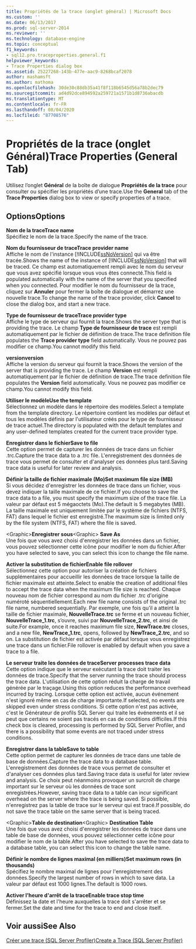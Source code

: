 ```yaml
---
title: Propriétés de la trace (onglet général) | Microsoft Docs
ms.custom: ''
ms.date: 06/13/2017
ms.prod: sql-server-2014
ms.reviewer: ''
ms.technology: database-engine
ms.topic: conceptual
f1_keywords:
- sql12.pro.traceproperties.general.f1
helpviewer_keywords:
- Trace Properties dialog box
ms.assetid: 25227268-143b-477e-aac9-8268bcaf2078
author: mashamsft
ms.author: mathoma
ms.openlocfilehash: 30de30c88db35a41f8f118b6545d56a78b2dec79
ms.sourcegitcommit: ad4d92dce894592a259721a1571b1d8736abacdb
ms.translationtype: MT
ms.contentlocale: fr-FR
ms.lasthandoff: 08/04/2020
ms.locfileid: "87708576"
---
```

# <a name="trace-properties-general-tab"></a><span data-ttu-id="7f49c-102">Propriétés de la trace (onglet Général)</span><span class="sxs-lookup"><span data-stu-id="7f49c-102">Trace Properties (General Tab)</span></span>
  <span data-ttu-id="7f49c-103">Utilisez l’onglet **Général** de la boîte de dialogue **Propriétés de la trace** pour consulter ou spécifier les propriétés d’une trace.</span><span class="sxs-lookup"><span data-stu-id="7f49c-103">Use the **General** tab of the **Trace Properties** dialog box to view or specify properties of a trace.</span></span>  
  
## <a name="options"></a><span data-ttu-id="7f49c-104">Options</span><span class="sxs-lookup"><span data-stu-id="7f49c-104">Options</span></span>  
 <span data-ttu-id="7f49c-105">**Nom de la trace**</span><span class="sxs-lookup"><span data-stu-id="7f49c-105">**Trace name**</span></span>  
 <span data-ttu-id="7f49c-106">Spécifiez le nom de la trace.</span><span class="sxs-lookup"><span data-stu-id="7f49c-106">Specify the name of the trace.</span></span>  
  
 <span data-ttu-id="7f49c-107">**Nom du fournisseur de trace**</span><span class="sxs-lookup"><span data-stu-id="7f49c-107">**Trace provider name**</span></span>  
 <span data-ttu-id="7f49c-108">Affiche le nom de l'instance [!INCLUDE[ssNoVersion](../includes/ssnoversion-md.md)] qui va être tracée.</span><span class="sxs-lookup"><span data-stu-id="7f49c-108">Shows the name of the instance of [!INCLUDE[ssNoVersion](../includes/ssnoversion-md.md)] that will be traced.</span></span> <span data-ttu-id="7f49c-109">Ce champ est automatiquement rempli avec le nom du serveur que vous avez spécifié lorsque vous vous êtes connecté.</span><span class="sxs-lookup"><span data-stu-id="7f49c-109">This field is populated automatically with the name of the server that you specified when you connected.</span></span> <span data-ttu-id="7f49c-110">Pour modifier le nom du fournisseur de la trace, cliquez sur **Annuler** pour fermer la boîte de dialogue et démarrez une nouvelle trace.</span><span class="sxs-lookup"><span data-stu-id="7f49c-110">To change the name of the trace provider, click **Cancel** to close the dialog box, and start a new trace.</span></span>  
  
 <span data-ttu-id="7f49c-111">**Type de fournisseur de trace**</span><span class="sxs-lookup"><span data-stu-id="7f49c-111">**Trace provider type**</span></span>  
 <span data-ttu-id="7f49c-112">Affiche le type de serveur qui fournit la trace.</span><span class="sxs-lookup"><span data-stu-id="7f49c-112">Shows the server type that is providing the trace.</span></span> <span data-ttu-id="7f49c-113">Le champ **Type de fournisseur de trace** est rempli automatiquement par le fichier de définition de trace.</span><span class="sxs-lookup"><span data-stu-id="7f49c-113">The trace definition file populates the **Trace provider type** field automatically.</span></span> <span data-ttu-id="7f49c-114">Vous ne pouvez pas modifier ce champ.</span><span class="sxs-lookup"><span data-stu-id="7f49c-114">You cannot modify this field.</span></span>  
  
 <span data-ttu-id="7f49c-115">**version**</span><span class="sxs-lookup"><span data-stu-id="7f49c-115">**version**</span></span>  
 <span data-ttu-id="7f49c-116">Affiche la version du serveur qui fournit la trace.</span><span class="sxs-lookup"><span data-stu-id="7f49c-116">Shows the version of the server that is providing the trace.</span></span> <span data-ttu-id="7f49c-117">Le champ **Version** est rempli automatiquement par le fichier de définition de trace.</span><span class="sxs-lookup"><span data-stu-id="7f49c-117">The trace definition file populates the **Version** field automatically.</span></span> <span data-ttu-id="7f49c-118">Vous ne pouvez pas modifier ce champ.</span><span class="sxs-lookup"><span data-stu-id="7f49c-118">You cannot modify this field.</span></span>  
  
 <span data-ttu-id="7f49c-119">**Utiliser le modèle**</span><span class="sxs-lookup"><span data-stu-id="7f49c-119">**Use the template**</span></span>  
 <span data-ttu-id="7f49c-120">Sélectionnez un modèle dans le répertoire des modèles.</span><span class="sxs-lookup"><span data-stu-id="7f49c-120">Select a template from the template directory.</span></span> <span data-ttu-id="7f49c-121">Le répertoire contient les modèles par défaut et tous les modèles définis par l'utilisateur créés pour le type de fournisseur de trace actuel.</span><span class="sxs-lookup"><span data-stu-id="7f49c-121">The directory is populated with the default templates and any user-defined templates created for the current trace provider type.</span></span>  
  
 <span data-ttu-id="7f49c-122">**Enregistrer dans le fichier**</span><span class="sxs-lookup"><span data-stu-id="7f49c-122">**Save to file**</span></span>  
 <span data-ttu-id="7f49c-123">Cette option permet de capturer les données de trace dans un fichier .trc.</span><span class="sxs-lookup"><span data-stu-id="7f49c-123">Capture the trace data to a .trc file.</span></span> <span data-ttu-id="7f49c-124">L'enregistrement des données de trace vous permet de consulter et d'analyser ces données plus tard.</span><span class="sxs-lookup"><span data-stu-id="7f49c-124">Saving trace data is useful for later review and analysis.</span></span>  
  
 <span data-ttu-id="7f49c-125">**Définir la taille de fichier maximale (Mo)**</span><span class="sxs-lookup"><span data-stu-id="7f49c-125">**Set maximum file size (MB)**</span></span>  
 <span data-ttu-id="7f49c-126">Si vous décidez d'enregistrer les données de trace dans un fichier, vous devez indiquer la taille maximale de ce fichier.</span><span class="sxs-lookup"><span data-stu-id="7f49c-126">If you choose to save the trace data to a file, you must specify the maximum size of the trace file.</span></span> <span data-ttu-id="7f49c-127">La valeur par défaut est 5 mégaoctets (Mo).</span><span class="sxs-lookup"><span data-stu-id="7f49c-127">The default is 5 megabytes (MB).</span></span> <span data-ttu-id="7f49c-128">La taille maximale est uniquement limitée par le système de fichiers (NTFS, FAT) dans lequel le fichier est enregistré.</span><span class="sxs-lookup"><span data-stu-id="7f49c-128">The maximum size is limited only by the file system (NTFS, FAT) where the file is saved.</span></span>  
  
 <span data-ttu-id="7f49c-129">\<Graphic>**Enregistrer sous**</span><span class="sxs-lookup"><span data-stu-id="7f49c-129">\<Graphic> **Save As**</span></span>  
 <span data-ttu-id="7f49c-130">Une fois que vous avez choisi d'enregistrer les données dans un fichier, vous pouvez sélectionner cette icône pour modifier le nom du fichier.</span><span class="sxs-lookup"><span data-stu-id="7f49c-130">After you have selected to save, you can select this icon to change the file name.</span></span>  
  
 <span data-ttu-id="7f49c-131">**Activer la substitution de fichier**</span><span class="sxs-lookup"><span data-stu-id="7f49c-131">**Enable file rollover**</span></span>  
 <span data-ttu-id="7f49c-132">Sélectionnez cette option pour autoriser la création de fichiers supplémentaires pour accueillir les données de trace lorsque la taille de fichier maximale est atteinte.</span><span class="sxs-lookup"><span data-stu-id="7f49c-132">Select to enable the creation of additional files to accept the trace data when the maximum file size is reached.</span></span> <span data-ttu-id="7f49c-133">Chaque nouveau nom de fichier correspond au nom du fichier .trc d'origine numéroté séquentiellement.</span><span class="sxs-lookup"><span data-stu-id="7f49c-133">Each new file name consists of the original .trc file name, numbered sequentially.</span></span> <span data-ttu-id="7f49c-134">Par exemple, une fois qu’il a atteint la taille de fichier maximale, **NouvelleTrace.trc** se ferme et un nouveau fichier, **NouvelleTrace_1.trc**, s’ouvre, suivi par **NouvelleTrace_2.trc**, et ainsi de suite.</span><span class="sxs-lookup"><span data-stu-id="7f49c-134">For example, once it reaches maximum file size, **NewTrace.trc** closes, and a new file, **NewTrace_1.trc**, opens, followed by **NewTrace_2.trc**, and so on.</span></span> <span data-ttu-id="7f49c-135">La substitution de fichier est activée par défaut lorsque vous enregistrez une trace dans un fichier.</span><span class="sxs-lookup"><span data-stu-id="7f49c-135">File rollover is enabled by default when you save a trace to a file.</span></span>  
  
 <span data-ttu-id="7f49c-136">**Le serveur traite les données de trace**</span><span class="sxs-lookup"><span data-stu-id="7f49c-136">**Server processes trace data**</span></span>  
 <span data-ttu-id="7f49c-137">Cette option indique que le serveur exécutant la trace doit traiter les données de trace.</span><span class="sxs-lookup"><span data-stu-id="7f49c-137">Specify that the server running the trace should process the trace data.</span></span> <span data-ttu-id="7f49c-138">L'utilisation de cette option réduit la charge de travail générée par le traçage.</span><span class="sxs-lookup"><span data-stu-id="7f49c-138">Using this option reduces the performance overhead incurred by tracing.</span></span> <span data-ttu-id="7f49c-139">Lorsque cette option est activée, aucun événement n'est ignoré même en cas de charge importante.</span><span class="sxs-lookup"><span data-stu-id="7f49c-139">If selected, no events are skipped even under stress conditions.</span></span> <span data-ttu-id="7f49c-140">Si cette option n'est pas activée, c'est le Générateur de profils SQL Server qui traite les événements et il se peut que certains ne soient pas tracés en cas de conditions difficiles.</span><span class="sxs-lookup"><span data-stu-id="7f49c-140">If this check box is cleared, processing is performed by SQL Server Profiler, and there is a possibility that some events are not traced under stress conditions.</span></span>  
  
 <span data-ttu-id="7f49c-141">**Enregistrer dans la table**</span><span class="sxs-lookup"><span data-stu-id="7f49c-141">**Save to table**</span></span>  
 <span data-ttu-id="7f49c-142">Cette option permet de capturer les données de trace dans une table de base de données.</span><span class="sxs-lookup"><span data-stu-id="7f49c-142">Capture the trace data to a database table.</span></span> <span data-ttu-id="7f49c-143">L'enregistrement des données de trace vous permet de consulter et d'analyser ces données plus tard.</span><span class="sxs-lookup"><span data-stu-id="7f49c-143">Saving trace data is useful for later review and analysis.</span></span> <span data-ttu-id="7f49c-144">Ce choix peut néanmoins provoquer un surcroît de charge important sur le serveur où les données de trace sont enregistrées.</span><span class="sxs-lookup"><span data-stu-id="7f49c-144">However, saving trace data to a table can incur significant overhead on the server where the trace is being saved.</span></span> <span data-ttu-id="7f49c-145">Si possible, n'enregistrez pas la table de trace sur le serveur qui est tracé.</span><span class="sxs-lookup"><span data-stu-id="7f49c-145">If possible, do not save the trace table on the same server that is being traced.</span></span>  
  
 <span data-ttu-id="7f49c-146">\<Graphic>**Table de destination**</span><span class="sxs-lookup"><span data-stu-id="7f49c-146">\<Graphic> **Destination Table**</span></span>  
 <span data-ttu-id="7f49c-147">Une fois que vous avez choisi d'enregistrer les données de trace dans une table de base de données, vous pouvez sélectionner cette icône pour modifier le nom de la table.</span><span class="sxs-lookup"><span data-stu-id="7f49c-147">After you have selected to save the trace data to a database table, you can select this icon to change the table name.</span></span>  
  
 <span data-ttu-id="7f49c-148">**Définir le nombre de lignes maximal (en milliers)**</span><span class="sxs-lookup"><span data-stu-id="7f49c-148">**Set maximum rows (in thousands)**</span></span>  
 <span data-ttu-id="7f49c-149">Spécifiez le nombre maximal de lignes pour l'enregistrement des données.</span><span class="sxs-lookup"><span data-stu-id="7f49c-149">Specify the largest number of rows in which to save data.</span></span> <span data-ttu-id="7f49c-150">La valeur par défaut est 1000 lignes.</span><span class="sxs-lookup"><span data-stu-id="7f49c-150">The default is 1000 rows.</span></span>  
  
 <span data-ttu-id="7f49c-151">**Activer l'heure d'arrêt de la trace**</span><span class="sxs-lookup"><span data-stu-id="7f49c-151">**Enable trace stop time**</span></span>  
 <span data-ttu-id="7f49c-152">Définissez la date et l'heure auxquelles la trace doit s'arrêter et se fermer.</span><span class="sxs-lookup"><span data-stu-id="7f49c-152">Set the date and time for the trace to end and close itself.</span></span>  
  
## <a name="see-also"></a><span data-ttu-id="7f49c-153">Voir aussi</span><span class="sxs-lookup"><span data-stu-id="7f49c-153">See Also</span></span>  
 [<span data-ttu-id="7f49c-154">Créer une trace &#40;SQL Server Profiler&#41;</span><span class="sxs-lookup"><span data-stu-id="7f49c-154">Create a Trace &#40;SQL Server Profiler&#41;</span></span>](../tools/sql-server-profiler/create-a-trace-sql-server-profiler.md)  
  
  
